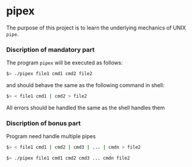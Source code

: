 # pipex

The purpose of this project is to learn the underlying mechanics of UNIX `pipe`.

### Discription of mandatory part
The program `pipex` will be executed as follows:
```bash
$> ./pipex file1 cmd1 cmd2 file2
```
and should behave the same as the following command in shell:
```bash
$> < file1 cmd1 | cmd2 > file2
```
All errors should be handled the same as the shell handles them
### Discription of bonus part
Program need handle multiple pipes
```bash
$> < file1 cmd1 | cmd2 | cmd3 | ... | cmdn > file2

$> ./pipex file1 cmd1 cmd2 cmd3 ... cmdn file2
```
